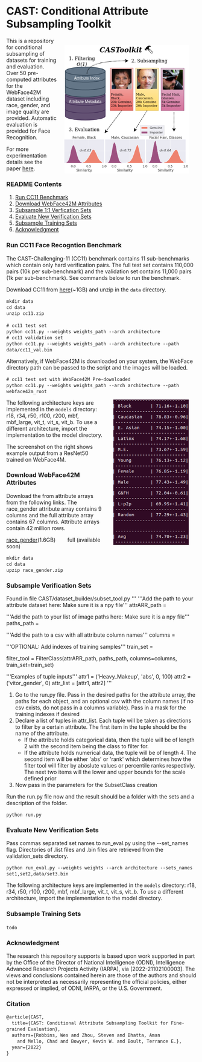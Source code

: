 # CAST: Conditional Attribute Subsampling Toolkit
<img align="right" src="assets/overview.png" style="margin:20px 20px 0px 20px" width="330"/> This is a repository for conditional subsampling of datasets for training and evaluation. Over 50 pre-computed attributes for the WebFace42M dataset including race, gender, and image quality are provided. Automatic evaluation is provided for Face Recognition.

For more experimentation details see the paper [here]().

### README Contents
1. [Run CC11 Benchmark](#Run-CC11-Face-Recogntion-Benchmark)
2. [Download WebFace42M Attributes](#Download-WebFace42M-Attributes)
3. [Subsample 1:1 Verfication Sets](#Subsample-1:1-Verfication-Sets)
4. [Evaluate New Verification Sets](#Evaluate-New-Verification-Sets)
5. [Subsample Training Sets](#Subsample-Training-Sets)
6. [Acknowledgment](#Acknowledgment)



### Run CC11 Face Recogntion Benchmark
The CAST-Challenging-11 (CC11) benchmark contains 11 sub-benchmarks which contain only hard verification pairs. The full test set contains 110,000 pairs (10k per sub-benchmark) and the validation set contains 11,000 pairs (1k per sub-benchmark). See commands below to run the benchmark.

Download CC11 from [here](https://drive.google.com/file/d/1cUIcFnBwVWZq44fPpofOJXUqD37ue7c9/view?usp=sharing)(~1GB) and unzip in the `data` directory.

```
mkdir data
cd data
unzip cc11.zip

# cc11 test set
python cc11.py --weights weights_path --arch architecture
# cc11 validation set
python cc11.py --weights weights_path --arch architecture --path data/cc11_val.bin
```
Alternatively, if WebFace42M is downloaded on your system, the WebFace directory path can be passed to the script and the images will be loaded.
```
# cc11 test set with WebFace42M Pre-downloaded
python cc11.py --weights weights_path --arch architecture --path webface42m_root
```
<img align="right" src="assets/ex_results.png" style="margin:0px 20px 0px 20px" width="200"/>

The following architecture keys are implemented in the `models` directory: r18, r34, r50, r100, r200, mbf, mbf_large, vit_t, vit_s, vit_b. To use a different architecture, import the implementation to the model directory.

The screenshot on the right shows example output from a ResNet50 trained on WebFace4M.

### Download WebFace42M Attributes
Download the from attribute arrays from the following links. The race_gender attribute array contains 9 columns and the full attribute array contains 67 columns. Attribute arrays contain 42 million rows.

[race_gender](https://drive.google.com/file/d/1gVxGPJNgCC_ot3vfwxxWtIkY8W0YC7L_/view?usp=sharing)(1.6GB) &nbsp;&nbsp;&nbsp;&nbsp;&nbsp;&nbsp; full (available soon)

```
mkdir data
cd data
upzip race_gender.zip
```



### Subsample Verification Sets

Found in file CAST/dataset_builder/subset_tool.py
'''
'''Add the path to your attribute dataset here: Make sure it is a npy file'''
attrARR_path = 

'''Add the path to your list of image paths here: Make sure it is a npy file'''
paths_path = 

'''Add the path to a csv with all attribute column names'''
columns = 

'''OPTIONAL: Add indexes of training samples'''
train_set = 

filter_tool = FilterClass(attrARR_path, paths_path, columns=columns, train_set=train_set)

'''Examples of tuple inputs'''
attr1 = ('Heavy_Makeup', 'abs', 0, 100)
attr2 = ('vitor_gender', 0)
attr_list = [attr1, attr2]
'''

1. Go to the run.py file. Pass in the desired paths for the attribute array, the paths for each object, and an optional csv with the column names (if no csv exists, do not pass in a columns variable). Pass in a mask for the training indexes if desired
2. Declare a list of tuples in attr_list. Each tuple will be taken as directions to filter by a certain attribute. The first item in the tuple should be the name of the attribute. 
   - If the attribute holds categorical data, then the tuple will be of length 2 with the second item being the class to filter for. 
   - If the attribute holds numerical data, the tuple will be of length 4. The second item will be either 'abs' or 'rank' which determines how the filter      tool will filter by aboslute values or percentile ranks respectivly. The next two items will the lower and upper bounds for the scale defined prior
3. Now pass in the parameters for the SubsetClass creation

Run the run.py file now and the result should be a folder with the sets and a description of the folder.
```
python run.py
```

### Evaluate New Verification Sets
Pass commas separated set names to run_eval.py using the --set_names flag. Directories of .list files and .bin files are retrieved from the validation_sets directory.
```
python run_eval.py --weights weights --arch architecture --sets_names set1,set2,data/set3.bin
```
The following architecture keys are implemented in the `models` directory: r18, r34, r50, r100, r200, mbf, mbf_large, vit_t, vit_s, vit_b. To use a different architecture, import the implementation to the model directory.

### Subsample Training Sets
```todo```


### Acknowledgment
The research this repository supports is based upon work supported in part by the Office of the Director of National Intelligence (ODNI), Intelligence Advanced Research Projects Activity (IARPA), via [2022-21102100003]. The views and conclusions contained herein are those of the authors and should not be interpreted as necessarily representing the official policies, either expressed or implied, of ODNI, IARPA, or the U.S. Government.

### Citation
```
@article{CAST,
  title={CAST: Conditional Attribute Subsampling Toolkit for Fine-grained Evaluation},
  authors={Robbins, Wes and Zhou, Steven and Bhatta, Aman
    and Mello, Chad and Bowyer, Kevin W. and Boult, Terrance E.},
  year={2022}
}
```
